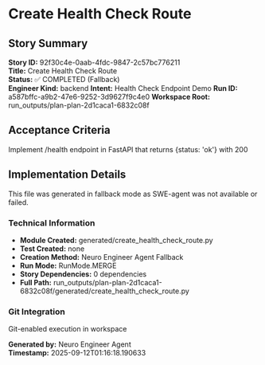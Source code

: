 # Create Health Check Route

## Story Summary
**Story ID:** 92f30c4e-0aab-4fdc-9847-2c57bc776211  
**Title:** Create Health Check Route  
**Status:** ✅ COMPLETED (Fallback)  
**Engineer Kind:** backend
**Intent:** Health Check Endpoint Demo
**Run ID:** a587bffc-a9b2-47e6-9252-3d9627f9c4e0
**Workspace Root:** run_outputs/plan-plan-2d1caca1-6832c08f

## Acceptance Criteria
Implement /health endpoint in FastAPI that returns {status: 'ok'} with 200

## Implementation Details
This file was generated in fallback mode as SWE-agent was not available or failed.

### Technical Information
- **Module Created:** generated/create_health_check_route.py
- **Test Created:** none
- **Creation Method:** Neuro Engineer Agent Fallback
- **Run Mode:** RunMode.MERGE
- **Story Dependencies:** 0 dependencies
- **Full Path:** run_outputs/plan-plan-2d1caca1-6832c08f/generated/create_health_check_route.py

### Git Integration
Git-enabled execution in workspace

**Generated by:** Neuro Engineer Agent  
**Timestamp:** 2025-09-12T01:16:18.190633
